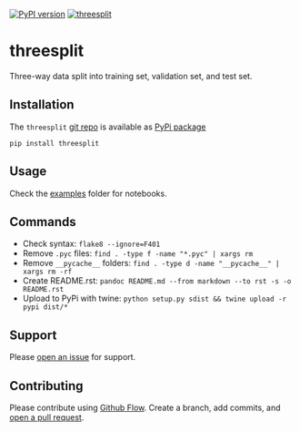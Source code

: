 [![PyPI version](https://badge.fury.io/py/threesplit.svg)](https://badge.fury.io/py/threesplit)
[![threesplit](https://snyk.io/advisor/python/threesplit/badge.svg)](https://snyk.io/advisor/python/threesplit)


# threesplit
Three-way data split into training set, validation set, and test set.


## Installation
The `threesplit` [git repo](http://github.com/kmedian/threesplit) is available as [PyPi package](https://pypi.org/project/threesplit)

```
pip install threesplit
```


## Usage
Check the [examples](examples) folder for notebooks.


## Commands
* Check syntax: `flake8 --ignore=F401`
* Remove `.pyc` files: `find . -type f -name "*.pyc" | xargs rm`
* Remove `__pycache__` folders: `find . -type d -name "__pycache__" | xargs rm -rf`
* Create README.rst: `pandoc README.md --from markdown --to rst -s -o README.rst`
* Upload to PyPi with twine: `python setup.py sdist && twine upload -r pypi dist/*`



## Support
Please [open an issue](https://github.com/kmedian/threesplit/issues/new) for support.


## Contributing
Please contribute using [Github Flow](https://guides.github.com/introduction/flow/). Create a branch, add commits, and [open a pull request](https://github.com/kmedian/threesplit/compare/).
